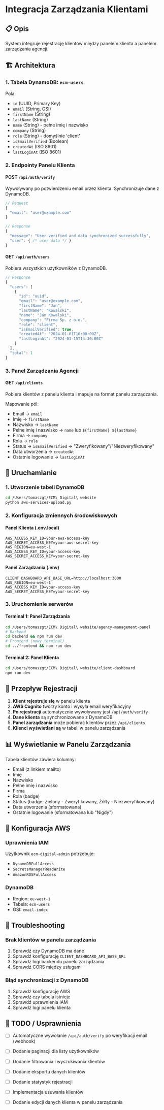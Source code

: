 # Integracja Zarządzania Klientami

## 📋 Opis
System integruje rejestrację klientów między panelem klienta a panelem zarządzania agencji.

## 🏗️ Architektura

### 1. Tabela DynamoDB: `ecm-users`
Pola:
- `id` (UUID, Primary Key)
- `email` (String, GSI)
- `firstName` (String)
- `lastName` (String)
- `name` (String) - pełne imię i nazwisko
- `company` (String)
- `role` (String) - domyślnie 'client'
- `isEmailVerified` (Boolean)
- `createdAt` (ISO 8601)
- `lastLoginAt` (ISO 8601)

### 2. Endpointy Panelu Klienta

#### POST `/api/auth/verify`
Wywoływany po potwierdzeniu email przez klienta. Synchronizuje dane z DynamoDB.

```javascript
// Request
{
  "email": "user@example.com"
}

// Response
{
  "message": "User verified and data synchronized successfully",
  "user": { /* user data */ }
}
```

#### GET `/api/auth/users`
Pobiera wszystkich użytkowników z DynamoDB.

```javascript
// Response
{
  "users": [
    {
      "id": "uuid",
      "email": "user@example.com",
      "firstName": "Jan",
      "lastName": "Kowalski",
      "name": "Jan Kowalski",
      "company": "Firma Sp. z o.o.",
      "role": "client",
      "isEmailVerified": true,
      "createdAt": "2024-01-01T10:00:00Z",
      "lastLoginAt": "2024-01-15T14:30:00Z"
    }
  ],
  "total": 1
}
```

### 3. Panel Zarządzania Agencji

#### GET `/api/clients`
Pobiera klientów z panelu klienta i mapuje na format panelu zarządzania.

Mapowanie pól:
- Email → `email`
- Imię → `firstName`
- Nazwisko → `lastName`
- Pełne imię i nazwisko → `name` lub `${firstName} ${lastName}`
- Firma → `company`
- Rola → `role`
- Status → `isEmailVerified` → "Zweryfikowany"/"Niezweryfikowany"
- Data utworzenia → `createdAt`
- Ostatnie logowanie → `lastLoginAt`

## 🚀 Uruchamianie

### 1. Utworzenie tabeli DynamoDB
```bash
cd /Users/tomaszgt/ECM\ Digital\ website
python aws-services-upload.py
```

### 2. Konfiguracja zmiennych środowiskowych

#### Panel Klienta (.env.local)
```env
AWS_ACCESS_KEY_ID=your-aws-access-key
AWS_SECRET_ACCESS_KEY=your-aws-secret-key
AWS_REGION=eu-west-1
AWS_ACCESS_KEY_ID=your-access-key
AWS_SECRET_ACCESS_KEY=your-secret-key
```

#### Panel Zarządzania (.env)
```env
CLIENT_DASHBOARD_API_BASE_URL=http://localhost:3000
AWS_REGION=eu-west-1
AWS_ACCESS_KEY_ID=your-access-key
AWS_SECRET_ACCESS_KEY=your-secret-key
```

### 3. Uruchomienie serwerów

#### Terminal 1: Panel Zarządzania
```bash
cd /Users/tomaszgt/ECM\ Digital\ website/agency-management-panel
# Backend
cd backend && npm run dev
# Frontend (nowy terminal)
cd ../frontend && npm run dev
```

#### Terminal 2: Panel Klienta
```bash
cd /Users/tomaszgt/ECM\ Digital\ website/client-dashboard
npm run dev
```

## 🔄 Przepływ Rejestracji

1. **Klient rejestruje się** w panelu klienta
2. **AWS Cognito** tworzy konto i wysyła email weryfikacyjny
3. **Po rejestracji** automatycznie wywoływany jest `/api/auth/verify`
4. **Dane klienta** są synchronizowane z DynamoDB
5. **Panel zarządzania** może pobierać klientów przez `/api/clients`
6. **Klienci wyświetlani są** w tabeli w panelu zarządzania

## 📊 Wyświetlanie w Panelu Zarządzania

Tabela klientów zawiera kolumny:
- Email (z linkiem mailto)
- Imię
- Nazwisko
- Pełne imię i nazwisko
- Firma
- Rola (badge)
- Status (badge: Zielony - Zweryfikowany, Żółty - Niezweryfikowany)
- Data utworzenia (sformatowana)
- Ostatnie logowanie (sformatowana lub "Nigdy")

## 🔧 Konfiguracja AWS

### Uprawnienia IAM
Użytkownik `ecm-digital-admin` potrzebuje:
- `DynamoDBFullAccess`
- `SecretsManagerReadWrite`
- `AmazonRDSFullAccess`

### DynamoDB
- Region: `eu-west-1`
- Tabela: `ecm-users`
- GSI: `email-index`

## 🐛 Troubleshooting

### Brak klientów w panelu zarządzania
1. Sprawdź czy DynamoDB ma dane
2. Sprawdź konfigurację `CLIENT_DASHBOARD_API_BASE_URL`
3. Sprawdź logi backendu panelu zarządzania
4. Sprawdź CORS między usługami

### Błąd synchronizacji z DynamoDB
1. Sprawdź konfigurację AWS
2. Sprawdź czy tabela istnieje
3. Sprawdź uprawnienia IAM
4. Sprawdź logi panelu klienta

## 📝 TODO / Usprawnienia

- [ ] Automatyczne wywołanie `/api/auth/verify` po weryfikacji email (webhook)
- [ ] Dodanie paginacji dla listy użytkowników
- [ ] Dodanie filtrowania i wyszukiwania klientów
- [ ] Dodanie eksportu danych klientów
- [ ] Dodanie statystyk rejestracji
- [ ] Implementacja usuwania klientów
- [ ] Dodanie edycji danych klienta w panelu zarządzania

